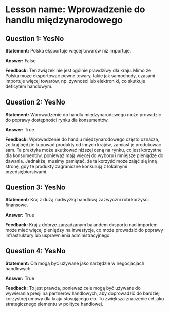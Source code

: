 # Lesson name: Wprowadzenie do handlu międzynarodowego

## Question 1: YesNo

**Statement:** Polska eksportuje więcej towarów niż importuje.

**Answer:** False

**Feedback:**
Ten związek nie jest ogólnie prawdziwy dla kraju. Mimo że Polska może eksportować pewne towary, takie jak samochody, czasami importuje więcej towarów, np. żywności lub elektroniki, co skutkuje deficytem handlowym.


## Question 2: YesNo

**Statement:** Wprowadzenie do handlu międzynarodowego może prowadzić do poprawy dostępności rynku dla konsumentów.

**Answer:** True

**Feedback:**
Wprowadzenie do handlu międzynarodowego często oznacza, że kraj będzie kupować produkty od innych krajów, zamiast je produkować sam. Ta praktyka może skutkować niższej ceną na rynku, co jest korzystne dla konsumentów, ponieważ mają więcej do wyboru i mniejsze pieniądze do dawania. Jednakże, musimy pamiętać, że ta korzyść może zająć się inną stronę, gdy te produkty zagraniczne konkurują z lokalnymi przedsiębiorstwami.


## Question 3: YesNo

**Statement:** Kraj z dużą nadwyżką handlową zazwyczni robi korzyści finansowe.

**Answer:** True

**Feedback:**
Kraj z dobrze zarządzanym balandem eksportu nad importem może mieć więcej pieniędzy na inwestycje, co może prowadzić do poprawy infrastruktury lub usprawnienia administracyjnego.


## Question 4: YesNo

**Statement:** Cła mogą być używane jako narzędzie w negocjacjach handlowych.

**Answer:** True

**Feedback:**
To jest prawda, ponieważ cele mogą być używane do wywierania presji na partnerów handlowych, aby doprowadzić do bardziej korzystnej umowy dla kraju stosującego cło. To zwiększa znaczenie ceł jako strategicznego elementu w polityce handlowej.

